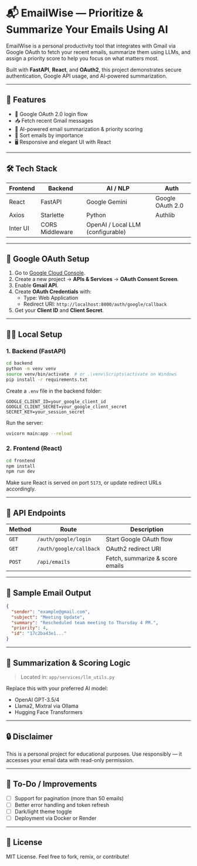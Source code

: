 # 📬 EmailWise — Prioritize & Summarize Your Emails Using AI

EmailWise is a personal productivity tool that integrates with Gmail via Google OAuth to fetch your recent emails, summarize them using LLMs, and assign a priority score to help you focus on what matters most.

Built with **FastAPI**, **React**, and **OAuth2**, this project demonstrates secure authentication, Google API usage, and AI-powered summarization.

---

## 🚀 Features

- 🔐 Google OAuth 2.0 login flow  
- 📥 Fetch recent Gmail messages  
- 🧠 AI-powered email summarization & priority scoring  
- 🎯 Sort emails by importance  
- 🖥️ Responsive and elegant UI with React  

---

## 🛠️ Tech Stack

| Frontend | Backend | AI / NLP | Auth |
|----------|---------|----------|------|
| React    | FastAPI | Google Gemini | Google OAuth 2.0 |
| Axios    | Starlette | Python | Authlib |
| Inter UI | CORS Middleware | OpenAI / Local LLM (configurable) | |

---

## 🔐 Google OAuth Setup

1. Go to [Google Cloud Console](https://console.cloud.google.com/).
2. Create a new project → **APIs & Services** → **OAuth Consent Screen**.
3. Enable **Gmail API**.
4. Create **OAuth Credentials** with:
   - Type: Web Application
   - Redirect URI: `http://localhost:8000/auth/google/callback`
5. Get your **Client ID** and **Client Secret**.

---

## 🧑‍💻 Local Setup

### 1. Backend (FastAPI)

```bash
cd backend
python -m venv venv
source venv/bin/activate  # or .\venv\Scripts\activate on Windows
pip install -r requirements.txt
```

Create a `.env` file in the backend folder:

```env
GOOGLE_CLIENT_ID=your_google_client_id
GOOGLE_CLIENT_SECRET=your_google_client_secret
SECRET_KEY=your_session_secret
```

Run the server:

```bash
uvicorn main:app --reload
```

### 2. Frontend (React)

```bash
cd frontend
npm install
npm run dev
```

Make sure React is served on port `5173`, or update redirect URLs accordingly.

---

## 📡 API Endpoints

| Method | Route                    | Description                 |
|--------|--------------------------|-----------------------------|
| `GET`  | `/auth/google/login`     | Start Google OAuth flow     |
| `GET`  | `/auth/google/callback`  | OAuth2 redirect URI         |
| `POST` | `/api/emails`            | Fetch, summarize & score emails |

---

## 📄 Sample Email Output

```json
{
  "sender": "example@gmail.com",
  "subject": "Meeting Update",
  "summary": "Rescheduled team meeting to Thursday 4 PM.",
  "priority": 4,
  "id": "17c2ba43e1..."
}
```

---

## 🤖 Summarization & Scoring Logic

> Located in: `app/services/llm_utils.py`

Replace this with your preferred AI model:
- OpenAI GPT-3.5/4
- Llama2, Mixtral via Ollama
- Hugging Face Transformers

---

## 🔒 Disclaimer

This is a personal project for educational purposes. Use responsibly — it accesses your email data with read-only permission.

---

## 📌 To-Do / Improvements

- [ ] Support for pagination (more than 50 emails)
- [ ] Better error handling and token refresh
- [ ] Dark/light theme toggle
- [ ] Deployment via Docker or Render

---

## 📃 License

MIT License. Feel free to fork, remix, or contribute!
